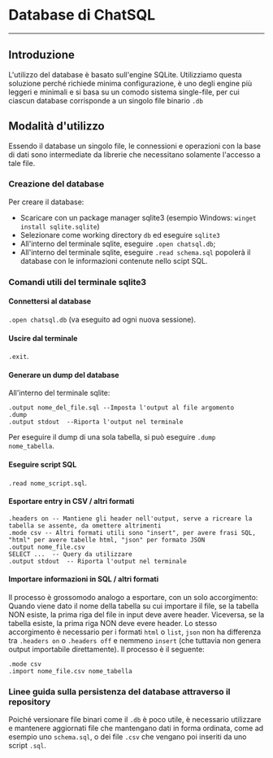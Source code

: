 # Database di ChatSQL
---
## Introduzione
L'utilizzo del database è basato sull'engine SQLite. Utilizziamo questa soluzione perché richiede minima configurazione, è uno degli engine più leggeri e minimali e si basa su un comodo sistema single-file, per cui ciascun database corrisponde a un singolo file binario `.db`

## Modalità d'utilizzo
Essendo il database un singolo file, le connessioni e operazioni con la base di dati sono intermediate da librerie che necessitano solamente l'accesso a tale file.
### Creazione del database
Per creare il database:
- Scaricare con un package manager sqlite3 (esempio Windows: `winget install sqlite.sqlite`)
- Selezionare come working directory `db` ed eseguire `sqlite3`
- All'interno del terminale sqlite, eseguire `.open chatsql.db`;
- All'interno del terminale sqlite, eseguire `.read schema.sql` popolerà il database con le informazioni contenute nello scipt SQL.

### Comandi utili del terminale sqlite3
#### Connettersi al database
`.open chatsql.db` (va eseguito ad ogni nuova sessione).

#### Uscire dal terminale
`.exit`.

#### Generare un dump del database
All'interno del terminale sqlite:
```
.output nome_del_file.sql --Imposta l'output al file argomento
.dump
.output stdout  --Riporta l'output nel terminale
```
Per eseguire il dump di una sola tabella, si può eseguire `.dump nome_tabella`.

#### Eseguire script SQL
`.read nome_script.sql`.


#### Esportare entry in CSV / altri formati
```
.headers on -- Mantiene gli header nell'output, serve a ricreare la tabella se assente, da omettere altrimenti
.mode csv -- Altri formati utili sono "insert", per avere frasi SQL, "html" per avere tabelle html, "json" per formato JSON
.output nome_file.csv
SELECT ...  -- Query da utilizzare
.output stdout  -- Riporta l'output nel terminale
```
#### Importare informazioni in SQL / altri formati
Il processo è grossomodo analogo a esportare, con un solo accorgimento:
Quando viene dato il nome della tabella su cui importare il file, se la tabella NON esiste, la prima riga del file in input deve avere header.
Viceversa, se la tabella esiste, la prima riga NON deve evere header.
Lo stesso accorgimento è necessario per i formati `html` o `list`, `json` non ha differenza tra `.headers on` o `.headers off` e nemmeno `insert` (che tuttavia non genera output importabile direttamente).
Il processo è il seguente:
```
.mode csv
.import nome_file.csv nome_tabella
```

### Linee guida sulla persistenza del database attraverso il repository
Poiché versionare file binari come il `.db` è poco utile, è necessario utilizzare e mantenere aggiornati file che mantengano dati in forma ordinata, come ad esempio uno `schema.sql`, o dei file `.csv` che vengano poi inseriti da uno script `.sql`.
